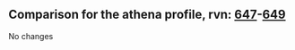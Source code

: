 ## Comparison for the athena profile, rvn: [647](https://github.com/PRO100KatYT/FortniteProfileRevisions/tree/main/profiles/athena/647%20athena.json)-[649](https://github.com/PRO100KatYT/FortniteProfileRevisions/tree/main/profiles/athena/649%20athena.json)

No changes
